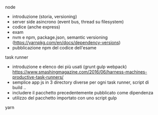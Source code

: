 
node
- introduzione (storia, versioning)
- server side asincrono (event bus, thread su filesystem)
- codice (anche express)
- exam 
- nvm e npm, package.json, semantic versioning (https://yarnpkg.com/en/docs/dependency-versions)
- pubblicazione npm del codice dell'esame

task runner
- introduzione e elenco dei più usati (grunt gulp webpack) https://www.smashingmagazine.com/2016/06/harness-machines-productive-task-runners/
- semplice app js in 3 directory diverse per ogni task runner, script di build
..
- includere il pacchetto precedentemente pubblicato come dipendenza
- utilizzo del pacchetto importato con uno script gulp

yarn
